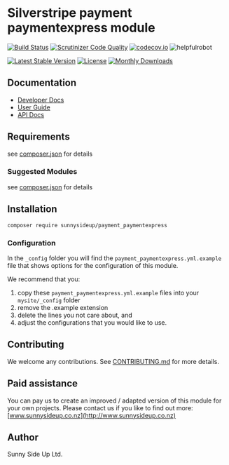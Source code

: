 # Silverstripe payment paymentexpress module
[![Build Status](https://travis-ci.org/sunnysideup/silverstripe-payment_paymentexpress.svg?branch=master)](https://travis-ci.org/sunnysideup/silverstripe-payment_paymentexpress)
[![Scrutinizer Code Quality](https://scrutinizer-ci.com/g/sunnysideup/silverstripe-payment_paymentexpress/badges/quality-score.png?b=master)](https://scrutinizer-ci.com/g/sunnysideup/silverstripe-payment_paymentexpress/?branch=master)
[![codecov.io](https://codecov.io/github/sunnysideup/silverstripe-payment_paymentexpress/coverage.svg?branch=master)](https://codecov.io/github/sunnysideup/silverstripe-payment_paymentexpress?branch=master)
![helpfulrobot](https://helpfulrobot.io/sunnysideup/payment_paymentexpress/badge)

[![Latest Stable Version](https://poser.pugx.org/sunnysideup/payment_paymentexpress/version)](https://packagist.org/packages/sunnysideup/payment_paymentexpress)
[![License](https://poser.pugx.org/sunnysideup/payment_paymentexpress/license)](https://packagist.org/packages/sunnysideup/payment_paymentexpress)
[![Monthly Downloads](https://poser.pugx.org/sunnysideup/payment_paymentexpress/d/monthly)](https://packagist.org/packages/sunnysideup/payment_paymentexpress)


## Documentation



 * [Developer Docs](docs/en/INDEX.md)
 * [User Guide](docs/en/userguide.md)
 * [API Docs](http://docs.ssmods.com/sunnysideup/payment_paymentexpress)

## Requirements



see [composer.json](composer.json) for details

### Suggested Modules



see [composer.json](composer.json) for details


## Installation


```
composer require sunnysideup/payment_paymentexpress
```

### Configuration



In the `_config` folder you will find the `payment_paymentexpress.yml.example`
file that shows options for the configuration of this module.

We recommend that you:

  1. copy these `payment_paymentexpress.yml.example` files into your
`mysite/_config` folder
  2. remove the .example extension
  3. delete the lines you not care about, and
  4. adjust the configurations that you would like to use.


## Contributing



We welcome any contributions. See [CONTRIBUTING.md](CONTRIBUTING.md) for more details.

## Paid assistance



You can pay us to create an improved / adapted version of this module for your own projects.  Please contact us if you like to find out more: [www.sunnysideup.co.nz](http://www.sunnysideup.co.nz)

## Author



Sunny Side Up Ltd.
